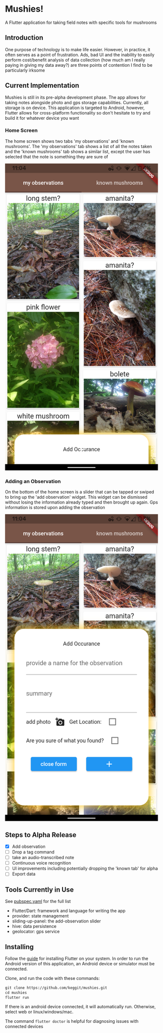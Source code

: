 # Mushies!

A Flutter application for taking field notes with specific tools for mushrooms 

## Introduction

One purpose of technology is to make life easier. However, in practice, it often serves as a point of frustration. Ads, bad UI and the inability to easily perform cost/benefit analysis of data collection (how much am I really paying in giving my data away?) are three points of contention I find to be particularly irksome 

## Current Implementation

Mushies is still in its pre-alpha development phase. The app allows for taking notes alongside photo and gps storage capabilities. Currently, all storage is on device. This application is targeted to Android, however, Flutter allows for cross-platform functionality so don't hesitate to try and build it for whatever device you want

### Home Screen

The home screen shows two tabs 'my observations' and 'known mushrooms'. The 'my observations' tab shows a list of all the notes taken and the 'known mushrooms' tab shows a similar list, except the user has selected that the note is something they are sure of

![home](media/home.png)

### Adding an Observation

On the bottom of the home screen is a slider that can be tapped or swiped to bring up the 'add observation' widget. This widget can be dismissed without losing the information already typed and then brought up again. Gps information is stored upon adding the observation

![slider](media/slider.png)

## Steps to Alpha Release

- [x] Add observation
-  [ ] Drop a tag command
- [ ] take an audio-transcribed note
- [ ] Continuous voice recognition
- [ ] UI improvements including potentially dropping the 'known tab' for alpha
- [ ] Export data

## Tools Currently in Use

See [pubspec.yaml](pubspec.yaml) for the full list

 - Flutter/Dart: framework and language for writing the app
 - provider: state management
 - sliding-up-panel: the add-observation slider
 - hive: data persistence
 - geolocator: gps service

## Installing

Follow the [guide](https://flutter.dev/docs/get-started/install) for installing Flutter on your system. In order to run the Android version of this application, an Android device or simulator must be connected. 

Clone, and run the code with these commands:

```
git clone https://github.com/keggit/mushies.git
cd mushies
flutter run
```

If there is an android device connected, it will automatically run. Otherwise, select web or linux/windows/mac. 

The command `flutter doctor` is helpful for diagnosing issues with connected devices
